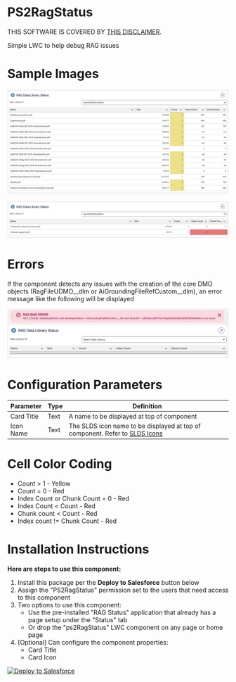 # PS2RagStatus
THIS SOFTWARE IS COVERED BY [THIS DISCLAIMER](https://raw.githubusercontent.com/thedges/Disclaimer/master/disclaimer.txt).

Simple LWC to help debug RAG issues


# Sample Images
![alt text](https://github.com/thedges/PS2RagStatus/blob/main/PS2RagStatus.jpg "Sample Photo")

![alt text](https://github.com/thedges/PS2RagStatus/blob/main/PS2RagStatus-2.jpg "Sample Photo")

# Errors
If the component detects any issues with the creation of the core DMO objects (RagFileUDMO__dlm or AiGroundingFileRefCustom__dlm), an error message like the following will be displayed

![alt text](https://github.com/thedges/PS2RagStatus/blob/main/PS2RagStatus-Error.jpg "Error")

# Configuration Parameters

| Parameter  | Type | Definition |
| ------------- | ------------- |------------- |
| Card Title | Text | A name to be displayed at top of component |
| Icon Name | Text | The SLDS icon name to be displayed at top of component. Refer to [SLDS Icons](https://www.lightningdesignsystem.com/icons/) |

# Cell Color Coding

* Count > 1 - Yellow
* Count = 0 - Red
* Index Count or Chunk Count = 0 - Red
* Index Count < Count - Red
* Chunk count < Count - Red
* Index count != Chunk Count - Red


# Installation Instructions

<b>Here are steps to use this component:</b>
  1. Install this package per the **Deploy to Salesforce** button below
  2. Assign the "PS2RagStatus" permission set to the users that need access to this component
  3. Two options to use this component:
     * Use the pre-installed "RAG Status" application that already has a page setup under the "Status" tab
     * Or drop the "ps2RagStatus" LWC component on any page or home page
  4. [Optional] Can configure the component properties:
     * Card Title
     * Card Icon

     
<a href="https://githubsfdeploy.herokuapp.com?owner=thedges&repo=PS2RagStatus&ref=main">
  <img alt="Deploy to Salesforce"
       src="https://raw.githubusercontent.com/afawcett/githubsfdeploy/master/deploy.png">
</a>
